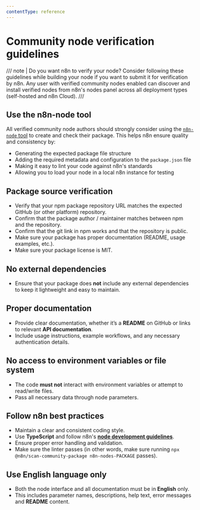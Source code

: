 ```yaml
---
contentType: reference
---
```


# Community node verification guidelines

/// note | Do you want n8n to verify your node?
Consider following these guidelines while building your node if you want to submit it for verification by n8n. Any user with verified community nodes enabled can discover and install verified nodes from n8n's nodes panel across all deployment types (self-hosted and n8n Cloud).
///

## Use the n8n-node tool

All verified community node authors should strongly consider using the [`n8n-node` tool](/integrations/creating-nodes/build/n8n-node.md) to create and check their package. This helps n8n ensure quality and consistency by:

* Generating the expected package file structure
* Adding the required metadata and configuration to the `package.json` file
* Making it easy to lint your code against n8n's standards
* Allowing you to load your node in a local n8n instance for testing

## Package source verification

* Verify that your npm package repository URL matches the expected GitHub (or other platform) repository.
* Confirm that the package author / maintainer matches between npm and the repository.
* Confirm that the git link in npm works and that the repository is public.
* Make sure your package has proper documentation (README, usage examples, etc.).
* Make sure your package license is MIT.

## No external dependencies

* Ensure that your package does **not** include any external dependencies to keep it lightweight and easy to maintain.

## Proper documentation

* Provide clear documentation, whether it’s a **README** on GitHub or links to relevant **API documentation**.
* Include usage instructions, example workflows, and any necessary authentication details.

## No access to environment variables or file system

* The code **must not** interact with environment variables or attempt to read/write files.
* Pass all necessary data through node parameters.

## Follow n8n best practices

* Maintain a clear and consistent coding style.
* Use **TypeScript** and follow n8n's [**node development guidelines**](/integrations/creating-nodes/overview.md).
* Ensure proper error handling and validation.
* Make sure the linter passes (in other words, make sure running `npx @n8n/scan-community-package n8n-nodes-PACKAGE` passes).

## Use English language only

* Both the node interface and all documentation must be in **English** only.
* This includes parameter names, descriptions, help text, error messages and **README** content.
